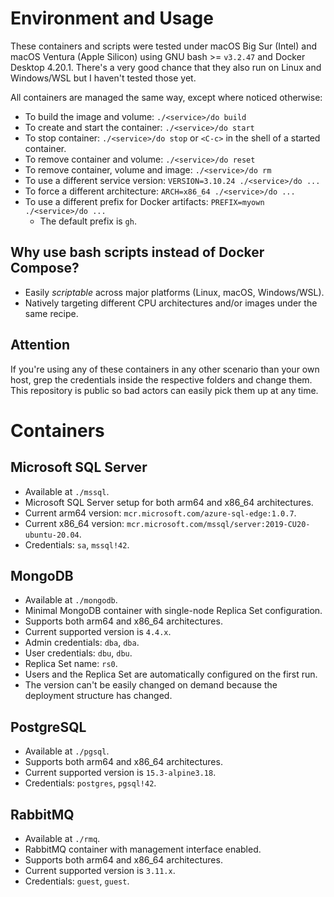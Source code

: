 # Environment and Usage
These containers and scripts were tested under macOS Big Sur (Intel)
and macOS Ventura (Apple Silicon) using GNU bash >= `v3.2.47` and Docker
Desktop 4.20.1. There's a very good chance that they also run on
Linux and Windows/WSL but I haven't tested those yet.

All containers are managed the same way, except where noticed otherwise:
- To build the image and volume: `./<service>/do build`
- To create and start the container: `./<service>/do start`
- To stop container: `./<service>/do stop` or `<C-c>` in the shell of a
  started container.
- To remove container and volume: `./<service>/do reset`
- To remove container, volume and image: `./<service>/do rm`
- To use a different service version: `VERSION=3.10.24 ./<service>/do ...`
- To force a different architecture: `ARCH=x86_64 ./<service>/do ...`
- To use a different prefix for Docker artifacts: `PREFIX=myown ./<service>/do ...`
  - The default prefix is `gh`.

## Why use bash scripts instead of Docker Compose?
- Easily _scriptable_ across major platforms (Linux, macOS, Windows/WSL).
- Natively targeting different CPU architectures and/or images under the
  same recipe.

## Attention
If you're using any of these containers in any other scenario than
your own host, grep the credentials inside the respective folders and
change them. This repository is public so bad actors can easily pick them
up at any time.


# Containers

## Microsoft SQL Server
- Available at `./mssql`.
- Microsoft SQL Server setup for both arm64 and x86\_64 architectures.
- Current arm64 version: `mcr.microsoft.com/azure-sql-edge:1.0.7`.
- Current x86\_64 version: `mcr.microsoft.com/mssql/server:2019-CU20-ubuntu-20.04`.
- Credentials: `sa`, `mssql!42`.

## MongoDB
- Available at `./mongodb`.
- Minimal MongoDB container with single-node Replica Set configuration.
- Supports both arm64 and x86\_64 architectures.
- Current supported version is `4.4.x`.
- Admin credentials: `dba`, `dba`.
- User credentials: `dbu`, `dbu`.
- Replica Set name: `rs0`.
- Users and the Replica Set are automatically configured on the first run.
- The version can't be easily changed on demand because the deployment
  structure has changed.

## PostgreSQL
- Available at `./pgsql`.
- Supports both arm64 and x86\_64 architectures.
- Current supported version is `15.3-alpine3.18`.
- Credentials: `postgres`, `pgsql!42`.

## RabbitMQ
- Available at `./rmq`.
- RabbitMQ container with management interface enabled.
- Supports both arm64 and x86\_64 architectures.
- Current supported version is `3.11.x`.
- Credentials: `guest`, `guest`.